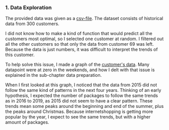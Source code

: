 ### 1. Data Exploration
The provided data was given as a [csv-file](https://github.com/georgeottens/AppliedDataScience/blob/main/ScreenShots/300_customer_view.png).
The dataset consists of historical data from 300 customers.

I did not know how to make a kind of function that would predict all the customers most optimal, so I selected one customer at random.
I filtered out all the other customers so that only the data from customer 69 was left.
Because the data is just numbers, it was difficult to interpret the trends of this customer.

To help solve this issue, I made a graph of the [customer's data](https://github.com/georgeottens/AppliedDataScience/blob/main/Python_Notebooks/Data_klant_69_overzicht.ipynb).
Many datapoint were at zero in the weekends, and how I delt with that issue is explained in the sub-chapter data preparation.

When I first looked at this graph, I noticed that the data from 2015 did not follow the same kind of patterns in the next four years.
Thinking of an early hypothesis, I expected the number of packages to follow the same trends as in 2016 to 2019, as 2015 did not seem to have a clear pattern.
These trends mean some peaks around the beginning and end of the summer, plus the peaks around Christmas.
Because internetshopping is getting more popular by the year, I expect to see the same trends, but with a higher amount of packages.
